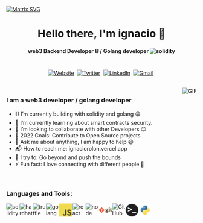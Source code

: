 

  [![Matrix SVG](https://raw.githubusercontent.com/rodrigograca31/rodrigograca31/master/matrix.svg)]() 
<p>
  <h1 align="center"><b>Hello there, I'm ignacio 👋</b></h1>
</p>

<p>
  <h4 align="center"><b>web3 Backend Developer ⛓️ / Golang developer <img alt="solidity" width="35px" src="https://w7.pngwing.com/pngs/126/472/png-transparent-go-redis-computer-programming-programming-language-green-threads-%E9%87%91%E8%9E%8D-computer-programming-programming-language-c.png" /></b></h4>
</p>


<p align="center">
<br>
<a href="https://ignaciorolon.vercel.app/"><img src="https://img.shields.io/badge/website-000000?style=for-the-badge&logo=About.me&logoColor=white" alt="Website" /></a>&nbsp;
<a href="https://twitter.com/nacEthereum"><img src="https://img.shields.io/badge/Twitter-1DA1F2?style=for-the-badge&logo=twitter&logoColor=white" alt="Twitter" /></a>&nbsp;
<a href="https://www.linkedin.com/in/ignacio-rolon-9aa254205/"><img src="https://img.shields.io/badge/linkedin-%230077B5.svg?&style=for-the-badge&logo=linkedin&logoColor=white" alt="LinkedIn" /></a>&nbsp;
<a href="mailto:ignaciorolon07@gmail.com"><img src="https://img.shields.io/badge/gmail-%23D14836.svg?&style=for-the-badge&logo=gmail&logoColor=white" alt="Gmail"/></a>&nbsp;
<!--<a href="https://kkvanonymous.github.io/"><img alt="Website" src="https://img.shields.io/website?style=for-the-badge&up_message=portfolio&url=https%3A%2F%2Fkkvanonymous.github.io%2F"></a>-->
</p>

<br>

<img align="right" height="270px" alt="GIF" src="https://i.pinimg.com/originals/e4/26/70/e426702edf874b181aced1e2fa5c6cde.gif" />

### I am a web3 developer / golang developer
- ⛓️ I’m currently building with solidity and golang :grin:
- 🌱 I’m currently learning about smart contracts security.
- 👯 I’m looking to collaborate with other Developers :wink:
- 🥅 2022 Goals: Contribute to Open Source projects
- 💬 Ask me about anything, I am happy to help :smile:
- 📬 How to reach me: ignaciorolon.vercel.app
- 🧗 I try to: Go beyond and push the bounds
- ⚡ Fun fact: I love connecting with different people :raised_hands:

<br>

### Languages and Tools: 

<img align="left" alt="solidity" width="35px" src="https://assets-global.website-files.com/6171e9fea621c67e12b9f9be/61b7ba6e7d27f6632e77bf33_logo.svg" />
<img align="left" alt="hardhat" width="35px" src="https://seeklogo.com/images/H/hardhat-logo-888739EBB4-seeklogo.com.png" />
<img align="left" alt="truffle" width="35px" src="https://trufflesuite.com/assets/logo.png" />
<img align="left" alt="golang" width="35px" src="https://go.dev/blog/go-brand/Go-Logo/PNG/Go-Logo_Blue.png" />
<img align="left" alt="JavaScript" width="35px" src="https://raw.githubusercontent.com/github/explore/80688e429a7d4ef2fca1e82350fe8e3517d3494d/topics/javascript/javascript.png" />
<!-- <img align="left" alt="React" width="26px" src="https://raw.githubusercontent.com/github/explore/80688e429a7d4ef2fca1e82350fe8e3517d3494d/topics/react/react.png" />
<img align="left" alt="Gatsby" width="26px" src="https://raw.githubusercontent.com/github/explore/e94815998e4e0713912fed477a1f346ec04c3da2/topics/gatsby/gatsby.png" />
<img align="left" alt="GraphQL" width="26px" src="https://raw.githubusercontent.com/github/explore/80688e429a7d4ef2fca1e82350fe8e3517d3494d/topics/graphql/graphql.png" />
<img align="left" alt="Node.js" width="26px" src="https://raw.githubusercontent.com/github/explore/80688e429a7d4ef2fca1e82350fe8e3517d3494d/topics/nodejs/nodejs.png" />
<img align="left" alt="Deno" width="26px" src="https://raw.githubusercontent.com/github/explore/361e2821e2dea67711cde99c9c40ed357061cf27/topics/deno/deno.png" />-->
<img align="left" alt="react" width="35px" src="https://upload.wikimedia.org/wikipedia/commons/thumb/4/47/React.svg/1200px-React.svg.png" />
<img align="left" alt="node" width="35px" src="https://cdn-icons-png.flaticon.com/512/919/919825.png" />
<!--<img align="left" alt="MongoDB" width="26px" src="https://raw.githubusercontent.com/github/explore/80688e429a7d4ef2fca1e82350fe8e3517d3494d/topics/mongodb/mongodb.png" />-->
<img align="left" alt="Git" width="35px" src="https://raw.githubusercontent.com/github/explore/80688e429a7d4ef2fca1e82350fe8e3517d3494d/topics/git/git.png" />
<img align="left" alt="GitHub" width="35px" src="https://github.githubassets.com/images/modules/logos_page/GitHub-Mark.png" />
<img align="left" alt="HTML5" width="35px" src="https://raw.githubusercontent.com/github/explore/80688e429a7d4ef2fca1e82350fe8e3517d3494d/topics/terminal/terminal.png" />
<img align="left" alt="HTML5" width="35px" src="https://raw.githubusercontent.com/github/explore/80688e429a7d4ef2fca1e82350fe8e3517d3494d/topics/python/python.png" />
<!-- <img align="left" alt="HTML5" width="35px" src="https://raw.githubusercontent.com/github/explore/80688e429a7d4ef2fca1e82350fe8e3517d3494d/topics/cpp/cpp.png" />
<img align="left" alt="HTML5" width="35px" src="https://raw.githubusercontent.com/github/explore/80688e429a7d4ef2fca1e82350fe8e3517d3494d/topics/django/django.png" />
<img align="left" alt="HTML5" width="35px" src="https://raw.githubusercontent.com/github/explore/80688e429a7d4ef2fca1e82350fe8e3517d3494d/topics/flask/flask.png" />
<img align="left" alt="HTML5" width="35px" src="https://raw.githubusercontent.com/github/explore/80688e429a7d4ef2fca1e82350fe8e3517d3494d/topics/tailwind/tailwind.png" /> -->
<br>
<br>
<br>
<br>


